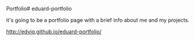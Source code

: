 Portfolio# eduard-portfolio

it's going to be a portfolio page with a brief info about me and my projects.

http://edviq.github.io/eduard-portfolio/